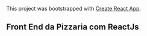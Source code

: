 This project was bootstrapped with [Create React App](https://github.com/facebook/create-react-app).

## Front End da Pizzaria com ReactJs
